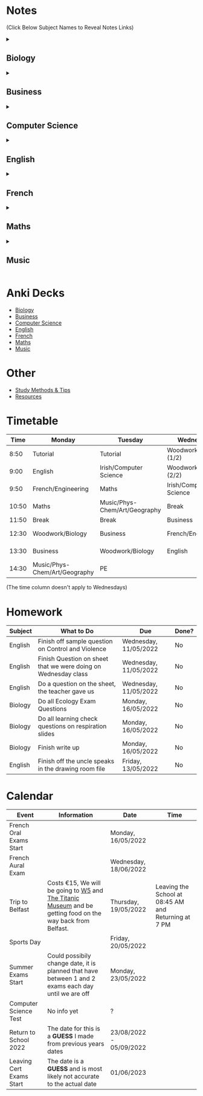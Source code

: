 # Notes
(Click Below Subject Names to Reveal Notes Links)

<details><summary><h2>Biology</h2></summary>
  
<h3 id="the-study-of-living-organisms">The Study of Living Organisms</h3>
  <ul>
    <li><a href="subjects/biology/syllabus-and-exam-structure.md">Syllabus &amp; Exam Structure</a></li>
    <li><a href="subjects/biology/experiments/experiments.md">Experiments</a></li>
    <li><a href="subjects/biology/terms-and-definitions.md">Terms &amp; Definitions</a></li>
  </ul>
<h3 id="units-1-the-study-of-life">Units 1 - The Study of Life</h3>
  <ul>
    <li><a href="https://youtube.com/playlist?list=PLgPhtu6xzA1cwFwOLbYpxJTaJbUdZiC8O">Video Playlist for Unit 1</a></li>
    <li><a href="">(A Search for a) Definition of Life & Characteristics of Life</a></li>
    <li><a href="">Scientific Method</a></li>
    <li><a href="">Nutrition (& Food)</a></li>
  <h4 id="ecology">Ecology</h4>
    <li><a href="">Ecology, Ecosystem, Biosphere, Habitat & Niche</a></li>
    <li><a href="">Environmental Factors</a></li>
    <li><a href="subjects/biology/topics/unit-1/nutrient-recycling/nutrient-recycling.md">Nutrient Recycling</a></li>
    <li><a href="subjects/biology/topics/unit-1/pyramid-of-numbers/pyramid-of-numbers.md">Pyramid of Numbers</a></li>
  </ul>
<h3 id="units-2-the-cell">Units 2 - The Cell</h3>
  <ul>
    <li><a href="https://youtube.com/playlist?list=PLgPhtu6xzA1dnBCtGOPCN-ak7TARs-wu1">Video Playlist of Unit 2</a></li>
    <li><a href="">The Cell</a></li>
  </ul>
<h3 id="units-3-the-organism">Units 3 - The Organism</h3>
  <ul>
    <li><a href="https://youtube.com/playlist?list=PLgPhtu6xzA1f_J5DHWRNb_mcZw_2pYtO8">Video Playlist of Unit 3</a></li>
    <li><a href="">Skeletal System</a></li>
    <li><a href="">The Digestive System</a></li>
    <li><a href="">Enzymes &amp; Metabolism</a></li>
    <li><a href="">The Circulatory System</a></li>
    <li><a href="">Movement of Molecules Across Cell Membranes</a></li>
    <li><a href="">Homeostasis</a></li>
    <li><a href="">The Human Breathing System</a></li>
    <li><a href="">Excretion</a></li>
  </ul>
<h3>Experiments</h3>
  <ul>
    <li></li>
  </ul>

  
</details>
<details><summary><h2>Business</h2></summary>
  
<ul>
  <li><a href="subjects/business/answering-exam-questions.md">Answering Exam Questions</a></li>
</ul>
<h3>Unit 1: Introduction to People in Business</h3>
  <ul>
    <li><a href="subjects/business/01-people-in-business.md">1. People in Business</a> - <a href="subjects/business/slides/01-people-in-business.pdf">Slides</a></li>
    <li><a href="subjects/business/02-consumer-conflict.md">2. Consumer Conflict</a> - <a href="subjects/business/slides/02-consumer-conflict.pdf">Slides</a></li>
    <li><a href="subjects/business/03-industrial-relations.md">3. Industrial Relations</a> - <a href="subjects/business/slides/03-industrial-relations.pdf">Slides</a></li>
  </ul>
<h3>Unit 2: Enterprise</h3>
  <ul>
    <li><a href="">4. Enterprise</a> - <a href="">Slides</a></li>
  </ul>
<h3>Unit 3: Managing 1</h3>
  <ul>
    <li><a href="subjects/business/05-introduction-to-management.md">5. Introduction to Management</a> - <a href="">Slides</a></li>
    <li><a href="subjects/business/">6. Management Skills: Leading and Motivating</a> - <a href="">Slides</a></li>
    <li><a href="subjects/business/">7. Management Skills: Communicating</a> - <a href="">Slides</a></li>
    <li><a href="subjects/business/">8. Management Activities: Planning, Organising and Controlling</a> - <a href="">Slides</a></li>
  </ul>
<h3>Unit 4: Managing 2</h3>
  <ul>
    <li><a href="subjects/business/">9. Human Resource Management</a> - <a href="">Slides</a></li>
    <li><a href="subjects/business/">10. Managing Change</a> - <a href="">Slides</a></li>
    <li><a href="subjects/business/">11. Insurance and Taxation</a> - <a href="">Slides</a></li>
    <li><a href="subjects/business/">12. Monitoring a Business: Ratio Analysis</a> - <a href="">Slides</a></li>
    <li><a href="subjects/business/">13. Finance</a> - <a href="">Slides</a></li>
  </ul>
<h3>Unit 5: Business in Action</h3>
  <ul>
    <li><a href="subjects/business/">14. Identifying Business Opportunities</a> - <a href="">Slides</a></li>
    <li><a href="subjects/business/">15. Business Start-Up</a> - <a href="">Slides</a></li>
    <li><a href="subjects/business/">16. Market Analysis</a> - <a href="">Slides</a></li>
    <li><a href="subjects/business/">17. The Marketing Mix</a> - <a href="">Slides</a></li>
    <li><a href="subjects/business/">18. Business Expansion</a> - <a href="">Slides</a></li>
  </ul>
<h3>Unit 6: Domestic Environment</h3>
  <ul>
    <li><a href="subjects/business/">19. Categories of Industury</a> - <a href="">Slides</a></li>
    <li><a href="subjects/business/">20. Business Organisations</a> - <a href="">Slides</a></li>
    <li><a href="subjects/business/">21. Business, the Economy and Government</a> - <a href="">Slides</a></li>
    <li><a href="subjects/business/">22. Community Development</a> - <a href="">Slides</a></li>
      <ul>
        <li><a href="subjects/business/business-ethics.md">Business Ethics (This is apart of 22. Community Development)</a> - <a href="">Slides</a></li>
      </ul>
    <li><a href="subjects/business/">23. Ethical, Social and Environmental Responsibility</a> - <a href="">Slides</a></li>
  </ul>
<h3>Unit 7: International Environment</h3>
  <ul>
    <li><a href="subjects/business/">24. International Trade</a> - <a href="">Slides</a></li>
    <li><a href="subjects/business/25-eu.md">25. The European Union</a> - <a href="">Slides</a></li>
    <li><a href="subjects/business/">26. Global Business</a> - <a href="">Slides</a></li>
    <li><a href="subjects/business/">27. The Applied Business Question (ABQ)</a> - <a href="">Slides</a></li>
  </ul>
  
</details>
<details><summary><h2>Computer Science</h2></summary>
  
<ul>
  <li><a href="subjects/computer-science/python-programming/exam-structure.md">Exam Structure</a></li>
  <li><a href="subjects/computer-science/python-programming/AI.md">Artificial Intelligence</a></li>
  <li><a href="subjects/computer-science/python-programming/computer-components.md">Computer Components</a></li>
  <li><a href="https://data-feminism.mitpress.mit.edu">Data Feminism - Full Book</a></li>
</ul>
<h3><a href="subjects/computer-science/python-programming/python-programming.md">Python Programming</a></h3>
  <ul>
    <li><a href="subjects/computer-science/python-programming/">Numerical Python</a></li>
    <li><a href="subjects/computer-science/python-programming/">Variables</a></li>
    <li><a href="subjects/computer-science/python-programming/">volumesphere.py</a></li>
    <li><a href="subjects/computer-science/python-programming/">Inputs</a></li>
    <li><a href="subjects/computer-science/python-programming/">Boolean Logic</a></li>
    <li><a href="subjects/computer-science/python-programming/">Conditionals</a></li>
  </ul>
<h3>Data</h3>
  <ul>
    <li><a href="subjects/computer-science/data/">ASCII</a></li>
    <li><a href="subjects/computer-science/data/">Binary</a></li>
    <li><a href="subjects/computer-science/data/">Hexadecimal</a></li>
    <li><a href="subjects/computer-science/data/">Unicode</a></li>
  </ul>

</details>
<details><summary><h2>English</h2></summary>
  
<ul>
  <li><a href="subjects/english/summer-exam.md">Summer Exam Stuff</a></li>
</ul>
<h3>Composition</h3>
  <ul>
    <li><a href="steps-to-write-a-diary-entry.md">Steps to Write a Diary Entry</a></li>
    <li><a href="essay-structure.md">Essay Structure</a></li>
  </ul>
<h4>Letters</h4>
  <ul>
    <li><a href="letters/layout-of-a-formal-letter.md">Layout of a Formal Letter</a></li>
    <li><a href="letters/layout-of-an-informal-letter.md">Layout of a Informal Letter</a></li>
    <li><a href="letters/open-letter.md">Open Letter</a></li>
  </ul>
<h3>Texts</h3>
  <ul>
    <li><a href="subjects/english/texts/casablanca.md">Casablanca</a></li>
    <li><a href="subjects/english/texts/dolls-house/dolls-house.md">A Doll's House</a></li>
    <li><a href="subjects/english/texts/room/room.md">Room</a></li>
    <ul>
      <li><a href="">General Vision and Viewpoint in Room</a></li>
      <li><a href="">Cultural Context</a></li>
      <li><a href="">Study Guide</a></li>
      <li><a href="">Key Moments</a></li>
      <li><a href="">Control and Violence in Room</a></li>
      <li><a href="">Relationships in Room</a></li>
    </ul>
  </ul>
<h3>Poetry</h3>
<h4>Rudyard Kipling</h4>
  <ul>
    <li><a href="subjects/english/poetry/rudyard-kipling/if.md">If</a></li>
  </ul>
<h4> William Butler Yeats (W. B. Yeats)
  <ul>
    <li><a href="subjects/english/poetry/w-b-yeats/the-lake-isle-of-innisfree.md">The Lake Isle of Innisfree</a></li>
  </ul>
<h4>Elizabeth Bishop</h4>
<h4>Emily Dickinson</h4>
<h4>John Donne</h4>
<h4>Patrick Kavanagh</h4>
<h4>Derek Mahon</h4>
<h4>Paula Meehan</h4>
<h4>Adrienne Rich</h4>
  <ul>
    <li><a href="subjects/english/poetry/adrienne-rich/aunt-jennifer-tigers.md">Aunt Jennifer's Tigers</a></li>
    <li><a href="subjects/english/poetry/adrienne-rich/the-uncle-speaks-in-the-drawing-room.md">The Uncle Speaks in the Drawing Room</a></li>
  </ul>
<!--Where to find poems: [https://www.poetryfoundation.org/](https://www.poetryfoundation.org/)-->
<h3><a href="exam-structure.md">Exam Structure</a></h3>
  <ul>
    <li><a href="exam-structure/breakdown-of-marks.md">Breakdown of Marks</a></li>
    <li><a href="exam-structure/marking-criteria.md">Marking Criteria</a></li>
    <li><a href="exam-structure/modes-of-comparison.md">Modes of Comparison (2023)</a></li>
    <li><a href="exam-structure/comprehension-question-b.md">Comprehension: Question B</a></li>
  </ul>
  
</details>
<details><summary><h2>French</h2></summary>
  
<h3 id="paul-rickard-era-5th-year-">Paul Rickard Era (5th Year)</h3>
  <ul>
    <li><a href="subjects/french/paul-era/vocabulary.md">Vocabulary & Phrases</a></li>
    <li><a href="subjects/french/paul-era/how-to-write-a-diary-entry.md">How to write a Diary Entry</a></li>
    <li><a href="subjects/french/paul-era/opinion-question.md">The Opinion Question</a></li>
  </ul>
<ul>
  <h4 id="grammar">Grammar</h4>
    <li><a href="subjects/french/paul-era/grammar/adjectives.md">Adjectives</a></li>
  <h5 id="tenses">Tenses</h5>
    <li><a href="subjects/french/paul-era/grammar/tenses/past-tense.md">Past Tense</a></li>
    <li><a href="subjects/french/paul-era/grammar/tenses/near-future-tense.md">Near Future Tense</a></li>
    <li><a href="subjects/french/paul-era/grammar/tenses/future-tense.md">Future Tense</a></li>
    <li><a href="subjects/french/paul-era/grammar/tenses/conditional-tense.md">Conditional Tense</a></li>
  <h5 id="verbs">Verbs</h5>
    <li><a href="subjects/french/paul-era/grammar/verbs/modal-verbs.md">The Modal Verbs</a></li>
    <li><a href="subjects/french/paul-era/verbs/spelling-changes-to-verbs.md">Spelling Changes to Verbs</a></li>
    <li><a href="subjects/french/paul-era/grammar/verbs/porter.md">Porter - To Wear</a></li>
</ul>

</details>
<details><summary><h2>Maths</h2></summary>

<h3 id="algebra">Algebra</h3>
  <ul>
    <li><a href="">Factorising</a></li>
    <li><a href="">Simultaneous Equations</a></li>
    <li><a href="">Types of Functions</a></li>
  </ul>

  
</details>
<details><summary><h2>Music</h2></summary>

<ul>
  <li><a href="subjects/music/exam-structure/exam-structure.md">Exam Structure(s) and Marking</a></li>
  <li><a href="subjects/music/elements-of-music/elements-of-music.md">Elements of Music</a></li>
  <li><a href="subjects/music/orchestra/orchestra.md">The Orchestra</a></li>
</ul>
<h3 id="irish-music">Irish Music</h3>
  <ul>
    <li><a href="">Traditional Features of Irish Music</a></li>
    <li><a href="">Traditional Instruments</a></li>
    <li><a href="">Irish Dance Types</a></li>
    <li><a href="">Sean Nós Singing</a></li>
    <li><a href="">Irish Fusion</a></li>
    <li><a href="">Types of Irish Songs</a></li>
    <h4>Essays</h4>
      <li><a href="">Sean Nós</a></li>
      <li><a href="">The Harping Tradition</a></li>
      <li><a href="">Seán Ó Riada</a></li>
      <li><a href="">Mícheál Ó Shuilleabháin</a></li>
      <li><a href="">Céilí Bands</a></li>
      <li><a href="">Irish Song Tradition</a></li>
      <li><a href="">Irish Dance</a></li>
      <li><a href="">Influence of traditional Irish Music on the Music of North America</a></li>
      <li><a href="">Collectors</a></li>
      <li><a href="">Edward Bunting</a></li>
      <li><a href="">Regional Styles</a></li>
  </ul>
<h3>Music Theory</h3>
  <ul>
    <li><a href="">Note Names and Values</a></li>
    <li><a href="">Clefs</a></li>
    <h4>Treble</h4>
        <li><a href="">Treble Notes</a></li>
        <li><a href="">Treble Key Signatures</a></li>
    <h4>Bass</h4>
        <li><a href="">Bass Notes</a></li>
  </ul>
<h3>Set Works (Set A)</h3>
  <ul>
    <li><a href="subjects/music/set-works/romeo-and-juliet.md">Romeo & Juilet Overture by Tchaikovsky</a></li>
    <li><a href="subjects/music/set-works/bohemian-rhapsody.md">Bohemian Rhapsody by Queen</a></li>
    <li><a href="subjects/music/set-works/piano-quartet.md">Piano Quartet No. 1 by Gerald Barry</a></li>
    <li><a href="subjects/music/set-works/cantata-78.md">Cantata 78 "Jesu Der Du Meine Seele” by Bach</a></li>
  </ul>
  
</details>

# Anki Decks
- [Biology](https://github.com/cutthroat78/Leaving-Cert-Notes/releases/download/Biology/Biology.Leaving.Cert.apkg)
- [Business]()
- [Computer Science]()
- [English]()
- [French]()
- [Maths]()
- [Music]()
# Other
- [Study Methods & Tips](study.md)
- [Resources](resources.md)
# Timetable

| Time | Monday | Tuesday | Wednesday | Thursday | Friday |
| --- | --- | --- | --- | --- | --- |
| 8:50 | Tutorial | Tutorial | Woodwork/Biology (1/2) | Tutorial | Tutorial |
| 9:00 | English | Irish/Computer Science | Woodwork/Biology (2/2) | Maths | English |
| 9:50 | French/Engineering | Maths | Irish/Computer Science | Music/Phys-Chem/Art/Geography | Irish/Computer Science |
| 10:50 | Maths | Music/Phys-Chem/Art/Geography | Break | English | Maths |
| 11:50 | Break | Break | Business | Break | Break |
| 12:30 | Woodwork/Biology | Business | French/Engineering | Irish/Computer Science | Business |
| 13:30 | Business | Woodwork/Biology | English | Relation & Sexual Education | French/Engineering |
| 14:30 | Music/Phys-Chem/Art/Geography | PE || French/Engineering | Music/Phys-Chem/Art/Geography |

(The time column doesn't apply to Wednesdays)

# Homework

| Subject | What to Do | Due | Done? |
|-|-|-|-|
| English | Finish off sample question on Control and Violence | Wednesday, 11/05/2022 | No |
| English | Finish Question on sheet that we were doing on Wednesday class | Wednesday, 11/05/2022 | No |
| English | Do a question on the sheet, the teacher gave us | Wednesday, 11/05/2022 | No |
| Biology | Do all Ecology Exam Questions | Monday, 16/05/2022 | No |
| Biology | Do all learning check questions on respiration slides | Monday, 16/05/2022 | No |
| Biology | Finish write up | Monday, 16/05/2022 | No |
| English | Finish off the uncle speaks in the drawing room file | Friday, 13/05/2022 | No |

# Calendar

| Event | Information | Date | Time |
|-|-|-|-|
| French Oral Exams Start | | Monday, 16/05/2022 | |
| French Aural Exam | | Wednesday, 18/06/2022 | |
| Trip to Belfast | Costs €15, We will be going to [W5](https://w5online.co.uk/) and [The Titanic Museum](https://www.titanicbelfast.com/) and be getting food on the way back from Belfast. | Thursday, 19/05/2022 | Leaving the School at 08:45 AM and Returning at 7 PM |
| Sports Day | | Friday, 20/05/2022 | |
| Summer Exams Start | Could possibily change date, it is planned that have between 1 and 2 exams each day until we are off | Monday, 23/05/2022 | |
| Computer Science Test | No info yet | ? | |
| Return to School 2022 | The date for this is a **GUESS** I made from previous years dates | 23/08/2022 - 05/09/2022| |
| Leaving Cert Exams Start | The date is a **GUESS** and is most likely not accurate to the actual date | 01/06/2023 |

<!--
# Calendar Archive
## 5th Year
| French Test | Test on vocab from sheet | Wednesday, 27/04/2022 |
| Trip out to either Glendalough or Bray (Where will be decided on the day) | Leaving school at 9:00 AM and will be arriving back at the school at 2:30 PM. We are going with Graham Maher. If we do go to Glendalough, we will not be going up the mountains | Friday, 06/05/2022 | |
-->

<!--
# Homework Archive
## 5th Year
| Biology | Finish Ecology Booklet | Tuesday, 10/05/2022 | Yes |
| Biology | Do Question 11, Ecology Exam Question | Tuesday, 03/05/2022 | No |
| French | Get vocab from top of sheet and highlighted words on sheet and put into hardback notes | Wednesday, 27/04/2022  | No |
| Maths | Finish all questions on page 183 | Friday, 29/04/2022 | No |
| French | Get ten phrases that can be used to answer this question: "Est-ce que les portables devraieur être intendits dans les écoles Irlandais?" (Should phones be banned in Irish schools?) | Thursday, 28/04/2022 | No |
- Biology - Page 297 diagrams 27.5 and 27.6 into hardback - 07/03/2022
- English - Personal Essay (5 paragraphs): Write a personal essay in which you explore your sense of what a particular place means to you - 14/02/2022
- English - Room Booklet Comprehension Questions - 14/02/2022
- Biology - Finish Homeostasis Worksheet - 01/03/2022
- Maths - Questions 8, 9 and 11 - 03/03/2022
- [ ] Biology - page 301 question 1 & 2 - 08/03/2022
- [ ] French - Do page 142 Questions  - 14/03/2022
- [ ] Biology - do digital and physical write up on breathing rate test - 14/03/2022
- [ ] Business - page 458 Do Question A, B and C - 21/03/2022
- [ ] Biology - 
  - [x] 1. Watch video on teams 
  - [ ] 2. Copy diagram
    - [ ] a. urinary system handout
    - [x] b. label nephron diagram
    - [ ] c. copy diagram of nephron from pg. 316 of textbook into hardback
- [ ] Maths - page 142 questions: 3, 5, 8, 12 - 21/03/2022
- [ ] Biology - workbook page 87 - 16/03/2022
- [ ] Biology - 2016 Q12 on sheet - 21/03/2022
- [ ] French - Do question that is in markdown file on my pinephone - 23/03/2022
- [ ] Biology - Do Question 1 + 2 on Page 457 - 30/03/2022
- [ ] French - Do five questions on page - 31/03/2022
- [ ] English - Question 1-4 - 31/03/2022
- [ ] English - Write a paragraph on one of the Relationships in Room  - 01/04/2022
- [ ] Biology - Workbook Page 113 Q 1 (part e of 1), 2, 3, 4, 5, 6, 7 - 05/04/2022
- [ ] Biology - Study definitions scientific method - 05/04/2022
-->

